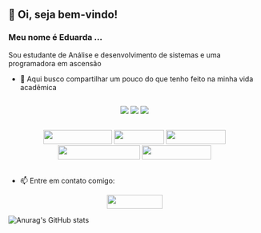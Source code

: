 ## 👋 Oi, seja bem-vindo! 
### Meu nome é Eduarda ...



  Sou estudante de Análise e desenvolvimento de sistemas e uma programadora em ascensão
- 🌱 Aqui busco compartilhar um pouco do que tenho feito na minha vida acadêmica
 
 ##
 <p align="center">
  <img  src="https://img.icons8.com/color/48/000000/java-coffee-cup-logo--v1.png" "Java""> <img  src="https://img.icons8.com/color/48/000000/python--v1.png" "Phyton""> <img  src="https://img.icons8.com/color/48/000000/dart.png" "Dart"">
</p>

##   
<p align="center">
  <img width="137.75" height="28" src="https://img.shields.io/badge/NetBeansIDE-1B6AC6.svg?style=for-the-badge&logo=apache-netbeans-ide&logoColor=white "Netbeans""> <img width="99.5" height="28" src="https://img.shields.io/badge/Eclipse-FE7A16.svg?style=for-the-badge&logo=Eclipse&logoColor=white "Eclipse""> <img width="119.75" height="28" src="https://img.shields.io/badge/pycharm-143?style=for-the-badge&logo=pycharm&logoColor=black&color=black&labelColor=green "Pycharm""> <img width="163.5" height="28" src="https://img.shields.io/badge/Android%20Studio-3DDC84.svg?style=for-the-badge&logo=android-studio&logoColor=white "AndroidStudio"">  <img width="137.75" height="28" src="https://img.shields.io/badge/Visual%20Studio-5C2D91.svg?style=for-the-badge&logo=visual-studio&logoColor=white "VsCode"">
</p>     

##
- 📫 Entre em contato comigo: 
<p align="center">
 <a href="http://www.linkedin.com/in/eduarda-alcântara-0018221b2"><img width="111" height="28" src="https://img.shields.io/badge/LinkedIn-0077B5?style=for-the-badge&logo=linkedin&logoColor=white "Linkedin""></a> 
</p> 


![Anurag's GitHub stats](https://github-readme-stats.vercel.app/api?username=eduarda-alcantara&show_icons=true&theme=radical)
  
  

